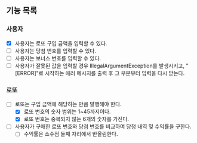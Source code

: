 ## 기능 목록

### 사용자

- [x] 사용자는 로또 구입 금액을 입력할 수 있다.
- [ ] 사용자는 당첨 번호를 입력할 수 있다.
- [ ] 사용자는 보너스 번호를 입력할 수 있다.
- [ ] 사용자가 잘못된 값을 입력할 경우 IllegalArgumentException를 발생시키고, "[ERROR]"로 시작하는 에러 메시지를 출력 후 그 부분부터 입력을 다시
  받는다.

### 로또

- [ ] 로또는 구입 금액에 해당하는 만큼 발행해야 한다.
    - [x] 로또 번호의 숫자 범위는 1~45까지이다.
    - [x] 로또 번호는 중복되지 않는 6개의 숫자를 가진다.
- [ ] 사용자가 구매한 로또 번호와 당첨 번호를 비교하여 당청 내역 및 수익률을 구한다.
    - [ ] 수익률은 소수점 둘째 자리에서 반올림한다.
